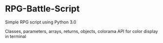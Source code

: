 # RPG-Battle-Script

Simple RPG script using Python 3.0

Classes, parameters, arrays, returns, objects, colorama API for color display in terminal
